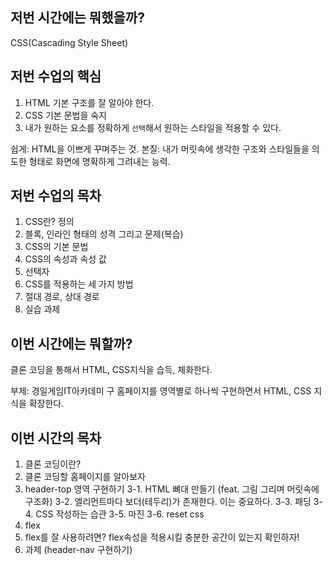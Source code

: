 ## 저번 시간에는 뭐했을까?

CSS(Cascading Style Sheet)

## 저번 수업의 핵심

1. HTML 기본 구조를 잘 알아야 한다.
2. CSS 기본 문법을 숙지
3. 내가 원하는 요소를 정확하게 `선택`해서 원하는 스타일을 적용할 수 있다.

쉽게: HTML을 이쁘게 꾸며주는 것.
본질: 내가 머릿속에 생각한 구조와 스타일들을 의도한 형태로 화면에 명확하게 그려내는 능력.

## 저번 수업의 목차

1. CSS란? 정의
2. 블록, 인라인 형태의 성격 그리고 문제(복습)
3. CSS의 기본 문법
4. CSS의 속성과 속성 값
5. 선택자
6. CSS를 적용하는 세 가지 방법
7. 절대 경로, 상대 경로
8. 실습 과제

## 이번 시간에는 뭐할까?

클론 코딩을 통해서 HTML, CSS지식을 습득, 체화한다.

부제: 경일게임IT아카데미 구 홈페이지를 영역별로 하나씩 구현하면서 HTML, CSS 지식을 확장한다.

## 이번 시간의 목차

1. 클론 코딩이란?
2. 클론 코딩할 홈페이지를 알아보자
3. header-top 영역 구현하기
3-1. HTML 뼈대 만들기 (feat. 그림 그리며 머릿속에 구조화)
3-2. 엘리먼트마다 보더(테두리)가 존재한다. 이는 중요하다.
3-3. 패딩
3-4. CSS 작성하는 습관
3-5. 마진
3-6. reset css
4. flex
5. flex를 잘 사용하려면? flex속성을 적용시킬 충분한 공간이 있는지 확인하자!
6. 과제 (header-nav 구현하기)
